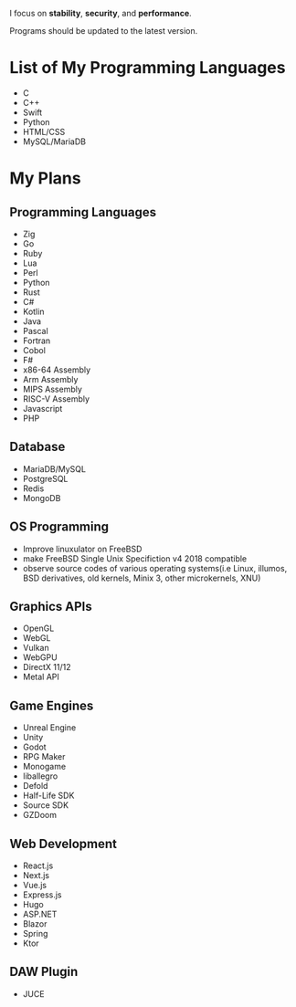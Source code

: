 I focus on **stability**, **security**, and **performance**.

Programs should be updated to the latest version.

# List of My Programming Languages

- C
- C++
- Swift
- Python
- HTML/CSS
- MySQL/MariaDB

# My Plans
## Programming Languages
  - Zig
  - Go
  - Ruby
  - Lua
  - Perl
  - Python
  - Rust
  - C#
  - Kotlin
  - Java
  - Pascal
  - Fortran
  - Cobol
  - F#
  - x86-64 Assembly
  - Arm Assembly
  - MIPS Assembly
  - RISC-V Assembly
  - Javascript
  - PHP

## Database
  - MariaDB/MySQL
  - PostgreSQL
  - Redis
  - MongoDB

## OS Programming
  - Improve linuxulator on FreeBSD
  - make FreeBSD Single Unix Specifiction v4 2018 compatible
  - observe source codes of various operating systems(i.e Linux, illumos, BSD derivatives, old kernels, Minix 3, other microkernels, XNU)

## Graphics APIs
  - OpenGL
  - WebGL
  - Vulkan
  - WebGPU
  - DirectX 11/12
  - Metal API

## Game Engines
  - Unreal Engine
  - Unity
  - Godot
  - RPG Maker
  - Monogame
  - liballegro
  - Defold
  - Half-Life SDK
  - Source SDK
  - GZDoom

## Web Development
  - React.js
  - Next.js
  - Vue.js
  - Express.js
  - Hugo
  - ASP.NET
  - Blazor
  - Spring
  - Ktor

## DAW Plugin
  - JUCE
